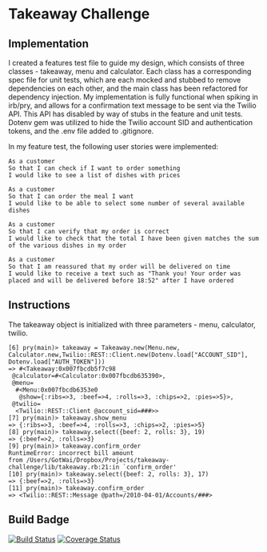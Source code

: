Takeaway Challenge
==================

Implementation
--------

I created a features test file to guide my design, which consists of three classes - takeaway, menu and calculator. Each class has a corresponding spec file for unit tests, which are each mocked and stubbed to remove dependencies on each other, and the main class has been refactored for dependency injection. My implementation is fully functional when spiking in irb/pry, and allows for a confirmation text message to be sent via the Twilio API. This API has disabled by way of stubs in the feature and unit tests. Dotenv gem was utilized to hide the Twilio account SID and authentication tokens, and the .env file added to .gitignore. 

In my feature test, the following user stories were implemented:

```
As a customer
So that I can check if I want to order something
I would like to see a list of dishes with prices

As a customer
So that I can order the meal I want
I would like to be able to select some number of several available dishes

As a customer
So that I can verify that my order is correct
I would like to check that the total I have been given matches the sum of the various dishes in my order

As a customer
So that I am reassured that my order will be delivered on time
I would like to receive a text such as "Thank you! Your order was placed and will be delivered before 18:52" after I have ordered
```

Instructions
-------

The takeaway object is initialized with three parameters - menu, calculator, twilio. 

```
[6] pry(main)> takeaway = Takeaway.new(Menu.new, Calculator.new,Twilio::REST::Client.new(Dotenv.load["ACCOUNT_SID"], Dotenv.load["AUTH_TOKEN"]))
=> #<Takeaway:0x007fbcdb5f7c98
 @calculator=#<Calculator:0x007fbcdb635390>,
 @menu=
  #<Menu:0x007fbcdb6353e0
   @show={:ribs=>3, :beef=>4, :rolls=>3, :chips=>2, :pies=>5}>,
 @twilio=
  <Twilio::REST::Client @account_sid=###>>
[7] pry(main)> takeaway.show_menu
=> {:ribs=>3, :beef=>4, :rolls=>3, :chips=>2, :pies=>5}
[8] pry(main)> takeaway.select({beef: 2, rolls: 3}, 19)
=> {:beef=>2, :rolls=>3}
[9] pry(main)> takeaway.confirm_order
RuntimeError: incorrect bill amount
from /Users/GotWai/Dropbox/Projects/takeaway-challenge/lib/takeaway.rb:21:in `confirm_order'
[10] pry(main)> takeaway.select({beef: 2, rolls: 3}, 17)
=> {:beef=>2, :rolls=>3}
[11] pry(main)> takeaway.confirm_order
=> <Twilio::REST::Message @path=/2010-04-01/Accounts/###>
```

Build Badge
------------------

[![Build Status](https://travis-ci.org/ggwc82/takeaway-challenge.svg?branch=master)](https://travis-ci.org/ggwc82/takeaway-challenge)
[![Coverage Status](https://coveralls.io/repos/github/ggwc82/takeaway-challenge/badge.svg?branch=master)](https://coveralls.io/github/ggwc82/takeaway-challenge?branch=master)
